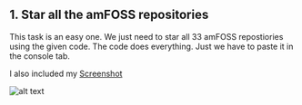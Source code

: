 ## 1. Star all the amFOSS repositories

This task is an easy one. We just need to star all 33 amFOSS repostiories using the given code. The code does everything. Just we have to paste it in the console tab.

I also included my [Screenshot](https://github.com/Senthil-Lakshmikanth/amfoss-tasks/blob/main/task-1/Star%20all%20the%20amFOSS%20repositories.png)

![alt text](https://github.com/Senthil-Lakshmikanth/amfoss-tasks/blob/main/task-1/Star%20all%20the%20amFOSS%20repositories.png)
